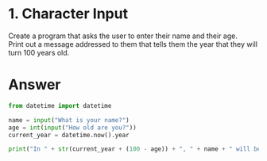# 1. Character Input

Create a program that asks the user to enter their name and their age.    
Print out a message addressed to them that tells them the year that they will turn 100 years old.   

# Answer

```python
from datetime import datetime

name = input("What is your name?")
age = int(input("How old are you?"))
current_year = datetime.now().year

print("In " + str(current_year + (100 - age)) + ", " + name + " will be a hundred years old.")
```
